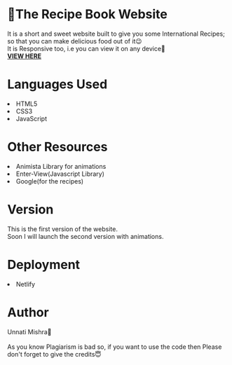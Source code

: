 # 📍The Recipe Book Website

It is a short and sweet website built to give you some International Recipes; so that you can make delicious food out of it😉
<br>It is Responsive too, i.e you can view it on any device📱<br>
<b><a href="https://the-recipe-book.netlify.app/">VIEW HERE</a></b>


<h1>Languages Used</h1>
<li>HTML5</li>
<li>CSS3</li>
<li>JavaScript</li>

<h1>Other Resources</h1>
<li>Animista Library for animations</li>
<li>Enter-View(Javascript Library)</li>
<li>Google(for the recipes)</li>

<h1>Version</h1>
  
This is the first version of the website.
<br>Soon I will launch the second version with animations.

<h1>Deployment</h1>
<li>Netlify</li>

<h1>Author</h1>
  Unnati Mishra🙎
  <br><br>
  As you know Plagiarism is bad so, if you want to use the code then Please don't forget to give the credits😇
  
